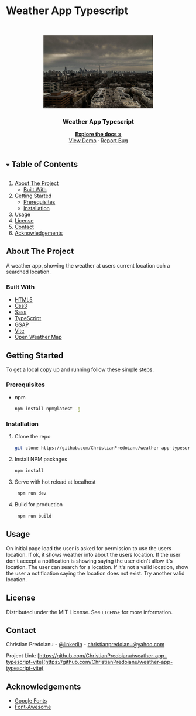 # Weather App Typescript

 <!-- PROJECT LOGO -->   
<br />
<p align="center">
  <a href="https://github.com/ChristianPredoianu/weather-app-typescript-vite">
    <img src="src/assets/background.jpg" alt="Logo" width="300" height="200">
  </a> 

  <h3 align="center">Weather App Typescript</h3>
   
  <p align="center">
    <a href="https://github.com/ChristianPredoianu/weather-app-typescript-vite"><strong>Explore the docs »</strong></a>
    <br />
    <a href="https://weather-app-typescriptv2.netlify.app/">View Demo</a>
    ·
    <a href="https://github.com/ChristianPredoianu/weather-app-typescript-vite/issues">Report Bug</a>
  </p>
</p>

 

<!-- TABLE OF CONTENTS -->
<details open="open">
  <summary><h2 style="display: inline-block">Table of Contents</h2></summary>
  <ol>
    <li>
      <a href="#about-the-project">About The Project</a>
      <ul>
        <li><a href="#built-with">Built With</a></li>
      </ul>
    </li>
    <li>
      <a href="#getting-started">Getting Started</a>
      <ul>
        <li><a href="#prerequisites">Prerequisites</a></li>
        <li><a href="#installation">Installation</a></li>
      </ul>
    </li>
    <li><a href="#usage">Usage</a></li>
    <li><a href="#license">License</a></li>
    <li><a href="#contact">Contact</a></li>
    <li><a href="#acknowledgements">Acknowledgements</a></li>
  </ol>
</details>



<!-- ABOUT THE PROJECT -->
## About The Project

A weather app, showing the weather at users current location och a searched location. 

### Built With

* [HTML5](https://developer.mozilla.org/en-US/docs/Glossary/HTML5)
* [Css3](https://developer.mozilla.org/en-US/docs/Web/CSS)
* [Sass](https://sass-lang.com/)
* [TypeScript](https://www.typescriptlang.org/)
* [GSAP](https://greensock.com/gsap/)
* [Vite](https://vitejs.dev/)
* [Open Weather Map](https://openweathermap.org/api)


<!-- GETTING STARTED -->
## Getting Started

To get a local copy up and running follow these simple steps.

### Prerequisites

* npm
  ```sh
  npm install npm@latest -g
  ```

### Installation

1. Clone the repo
   ```sh
   git clone https://github.com/ChristianPredoianu/weather-app-typescript-vite.git
   ```
2. Install NPM packages
   ```sh
   npm install
   ``` 
3. Serve with hot reload at localhost
   ```sh
    npm run dev
   ``` 
5. Build for production 
   ```sh
    npm run build
   
   ```
   
<!-- USAGE EXAMPLES -->
## Usage

On initial page load the user is asked for permission to use the users location. If ok, it shows weather info about the users location. 
If the user don't accept a notification is showing saying the user didn't allow it's location. The user can search for a location. If it's not a valid location, 
show the user a notification saying the location does not exist. Try another valid location. 

 
<!-- LICENSE -->
## License

Distributed under the MIT License. See `LICENSE` for more information.


<!-- CONTACT -->
## Contact

Christian Predoianu - [@linkedin](https://se.linkedin.com/in/christian-predoianu-369218157) - christianpredoianu@yahoo.com

Project Link: [https://github.com/ChristianPredoianu/weather-app-typescript-vite](https://github.com/ChristianPredoianu/weather-app-typescript-vite)


<!-- ACKNOWLEDGEMENTS --> 
## Acknowledgements
* [Google Fonts](https://fonts.google.com/)
* [Font-Awesome](https://fontawesome.com/)
